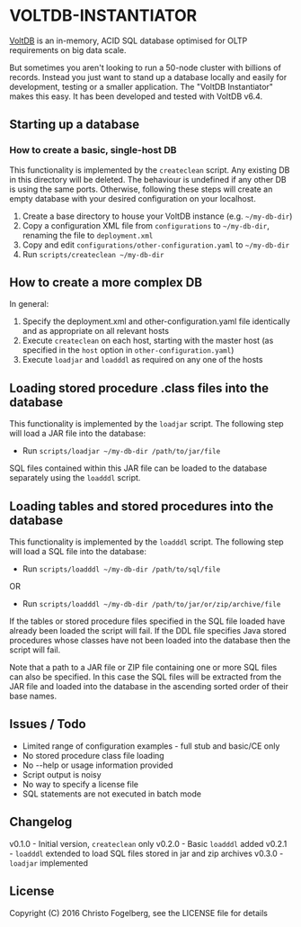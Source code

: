 # VOLTDB-INSTANTIATOR

[VoltDB](https://voltdb.com/) is an in-memory, ACID SQL database optimised for OLTP requirements on big data scale.

But sometimes you aren't looking to run a 50-node cluster with billions of records. Instead you just want to stand up a database locally and easily for development, testing or a smaller application. The "VoltDB Instantiator" makes this easy. It has been developed and tested with VoltDB v6.4.

## Starting up a database

### How to create a basic, single-host DB

This functionality is implemented by the `createclean` script. Any existing DB in this directory will be deleted. The behaviour is undefined if any other DB is using the same ports. Otherwise, following these steps will create an empty database with your desired configuration on your localhost.

1. Create a base directory to house your VoltDB instance (e.g. `~/my-db-dir`)
2. Copy a configuration XML file from `configurations` to `~/my-db-dir`, renaming the file to `deployment.xml`
3. Copy and edit `configurations/other-configuration.yaml` to `~/my-db-dir`
3. Run `scripts/createclean ~/my-db-dir`

## How to create a more complex DB

In general:

1. Specify the deployment.xml and other-configuration.yaml file identically and as appropriate on all relevant hosts
2. Execute `createclean` on each host, starting with the master host (as specified in the `host` option in  `other-configuration.yaml`)
3. Execute `loadjar` and `loadddl` as required on any one of the hosts

## Loading stored procedure .class files into the database

This functionality is implemented by the `loadjar` script. The following step will load a JAR file into the database:

- Run `scripts/loadjar ~/my-db-dir /path/to/jar/file`

SQL files contained within this JAR file can be loaded to the database separately using the `loadddl` script.

## Loading tables and stored procedures into the database

This functionality is implemented by the `loadddl` script. The following step will load a SQL file into the database:

- Run `scripts/loadddl ~/my-db-dir /path/to/sql/file`

OR

- Run `scripts/loadddl ~/my-db-dir /path/to/jar/or/zip/archive/file`

If the tables or stored procedure files specified in the SQL file loaded have already been loaded the script will fail. If the DDL file specifies Java stored procedures whose classes have not been loaded into the database then the script will fail.

Note that a path to a JAR file or ZIP file containing one or more SQL files can also be specified. In this case the SQL files will be extracted from the JAR file and loaded into the database in the ascending sorted order of their base names.

## Issues / Todo

- Limited range of configuration examples - full stub and basic/CE only
- No stored procedure class file loading
- No --help or usage information provided
- Script output is noisy
- No way to specify a license file
- SQL statements are not executed in batch mode

## Changelog

v0.1.0 - Initial version, `createclean` only
v0.2.0 - Basic `loadddl` added
v0.2.1 - `loadddl` extended to load SQL files stored in jar and zip archives
v0.3.0 - `loadjar` implemented

## License

Copyright (C) 2016 Christo Fogelberg, see the LICENSE file for details
